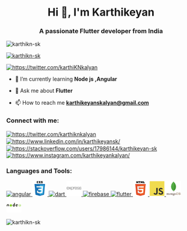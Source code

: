 <h1 align="center">Hi 👋, I'm Karthikeyan</h1>
<h3 align="center">A passionate Flutter developer from India</h3>

<p align="left"> <img src="https://komarev.com/ghpvc/?username=karthikn-sk&label=Profile%20views&color=0e75b6&style=flat" alt="karthikn-sk" /> </p>

<p align="left"> <a href="https://github.com/ryo-ma/github-profile-trophy"><img src="https://github-profile-trophy.vercel.app/?username=karthikn-sk" alt="karthikn-sk" /></a> </p>

<p align="left"> <a href="https://twitter.com/https://twitter.com/karthiknkalyan" target="blank"><img src="https://img.shields.io/twitter/follow/https://twitter.com/karthiknkalyan?logo=twitter&style=for-the-badge" alt="https://twitter.com/karthiKNkalyan" /></a> </p>

- 🌱 I’m currently learning **Node js ,Angular**

- 💬 Ask me about **Flutter**

- 📫 How to reach me **karthikeyanskalyan@gmail.com**

<h3 align="left">Connect with me:</h3>
<p align="left">
<a href="https://twitter.com/https://twitter.com/karthiknkalyan" target="blank"><img align="center" src="https://raw.githubusercontent.com/rahuldkjain/github-profile-readme-generator/master/src/images/icons/Social/twitter.svg" alt="https://twitter.com/karthiknkalyan" height="30" width="40" /></a>
<a href="https://linkedin.com/in/https://www.linkedin.com/in/karthikeyansk/" target="blank"><img align="center" src="https://raw.githubusercontent.com/rahuldkjain/github-profile-readme-generator/master/src/images/icons/Social/linked-in-alt.svg" alt="https://www.linkedin.com/in/karthikeyansk/" height="30" width="40" /></a>
<a href="https://stackoverflow.com/users/https://stackoverflow.com/users/17986144/karthikeyan-sk" target="blank"><img align="center" src="https://raw.githubusercontent.com/rahuldkjain/github-profile-readme-generator/master/src/images/icons/Social/stack-overflow.svg" alt="https://stackoverflow.com/users/17986144/karthikeyan-sk" height="30" width="40" /></a>
<a href="https://instagram.com/https://www.instagram.com/karthikeyankalyan/" target="blank"><img align="center" src="https://raw.githubusercontent.com/rahuldkjain/github-profile-readme-generator/master/src/images/icons/Social/instagram.svg" alt="https://www.instagram.com/karthikeyankalyan/" height="30" width="40" /></a>
</p>

<h3 align="left">Languages and Tools:</h3>
<p align="left"> <a href="https://angular.io" target="_blank" rel="noreferrer"> <img src="https://angular.io/assets/images/logos/angular/angular.svg" alt="angular" width="40" height="40"/> </a> <a href="https://www.w3schools.com/css/" target="_blank" rel="noreferrer"> <img src="https://raw.githubusercontent.com/devicons/devicon/master/icons/css3/css3-original-wordmark.svg" alt="css3" width="40" height="40"/> </a> <a href="https://dart.dev" target="_blank" rel="noreferrer"> <img src="https://www.vectorlogo.zone/logos/dartlang/dartlang-icon.svg" alt="dart" width="40" height="40"/> </a> <a href="https://expressjs.com" target="_blank" rel="noreferrer"> <img src="https://raw.githubusercontent.com/devicons/devicon/master/icons/express/express-original-wordmark.svg" alt="express" width="40" height="40"/> </a> <a href="https://firebase.google.com/" target="_blank" rel="noreferrer"> <img src="https://www.vectorlogo.zone/logos/firebase/firebase-icon.svg" alt="firebase" width="40" height="40"/> </a> <a href="https://flutter.dev" target="_blank" rel="noreferrer"> <img src="https://www.vectorlogo.zone/logos/flutterio/flutterio-icon.svg" alt="flutter" width="40" height="40"/> </a> <a href="https://www.w3.org/html/" target="_blank" rel="noreferrer"> <img src="https://raw.githubusercontent.com/devicons/devicon/master/icons/html5/html5-original-wordmark.svg" alt="html5" width="40" height="40"/> </a> <a href="https://developer.mozilla.org/en-US/docs/Web/JavaScript" target="_blank" rel="noreferrer"> <img src="https://raw.githubusercontent.com/devicons/devicon/master/icons/javascript/javascript-original.svg" alt="javascript" width="40" height="40"/> </a> <a href="https://www.mongodb.com/" target="_blank" rel="noreferrer"> <img src="https://raw.githubusercontent.com/devicons/devicon/master/icons/mongodb/mongodb-original-wordmark.svg" alt="mongodb" width="40" height="40"/> </a> <a href="https://nodejs.org" target="_blank" rel="noreferrer"> <img src="https://raw.githubusercontent.com/devicons/devicon/master/icons/nodejs/nodejs-original-wordmark.svg" alt="nodejs" width="40" height="40"/> </a> </p>

<p><img align="center" src="https://github-readme-stats.vercel.app/api/top-langs?username=karthikn-sk&show_icons=true&locale=en&layout=compact" alt="karthikn-sk" /></p>
